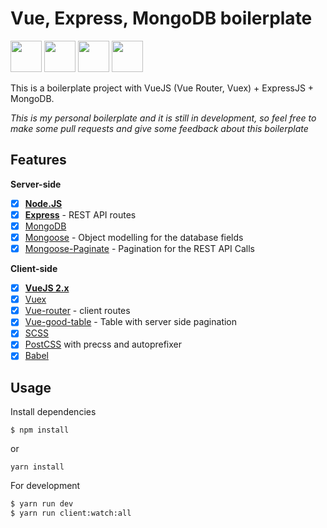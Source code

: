 # Vue, Express, MongoDB boilerplate

<img src="http://vuejs.org/images/logo.png" height="50"> <img src="https://coligo.io/images/express.svg" height="50"> <img src="https://upload.wikimedia.org/wikipedia/en/thumb/4/45/MongoDB-Logo.svg/527px-MongoDB-Logo.svg.png" height="50"> <img src="https://worldvectorlogo.com/logos/nodejs-icon.svg" height="50">

This is a boilerplate project with VueJS (Vue Router, Vuex) + ExpressJS + MongoDB.

*This is my personal boilerplate and it is still in development, so feel free to make some pull requests and give some feedback about this boilerplate*

## Features

**Server-side**
* [x] **[Node.JS](https://nodejs.org)**
* [x] **[Express](https://github.com/expressjs/express)** - REST API routes
* [x] [MongoDB](https://www.mongodb.com/)
* [x] [Mongoose](https://github.com/Automattic/mongoose) - Object modelling for the database fields
* [x] [Mongoose-Paginate](https://github.com/edwardhotchkiss/mongoose-paginate#readme) - Pagination for the REST API Calls

**Client-side**
* [x] **[VueJS 2.x](https://github.com/vuejs/vue)**
* [x] [Vuex](https://github.com/vuejs/vuex)
* [x] [Vue-router](https://github.com/vuejs/vue-router) - client routes
* [x] [Vue-good-table](https://xaksis.github.io/vue-good-table) - Table with server side pagination
* [x] [SCSS](http://sass-lang.com/)
* [x] [PostCSS](https://github.com/postcss/postcss) with precss and autoprefixer
* [x] [Babel](https://babeljs.io/)

## Usage

Install dependencies
```
$ npm install
```
or
```
yarn install
```

For development
```bash
$ yarn run dev
$ yarn run client:watch:all
```
<!--
Build web app scripts and styles:
```bash
$ npm run build
```

For production
```bash
$ npm start
```
-->